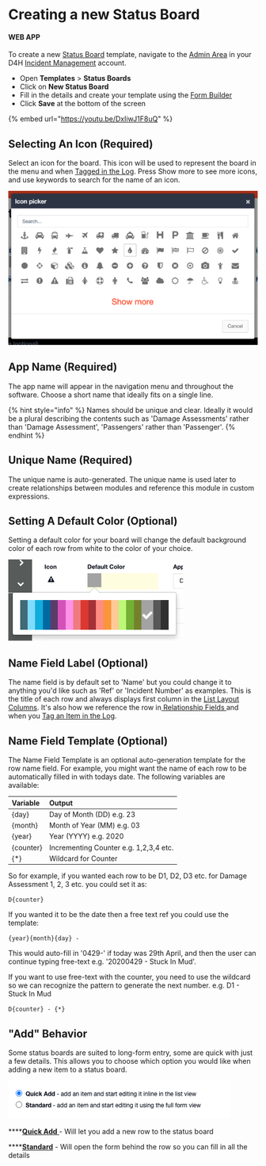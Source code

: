 # Creating a new Status Board

#### WEB APP

To create a new [Status Board](../) template, navigate to the [Admin Area](../../admin-area.md) in your D4H [Incident Management](../../getting-started.md) account.

* Open **Templates** &gt; **Status Boards**
* Click on **New Status Board**
* Fill in the details and create your template using the [Form Builder](../../templates/form-builder-and-field-types/)
* Click **Save** at the bottom of the screen

{% embed url="https://youtu.be/DxIiwJ1F8uQ" %}



## Selecting An Icon \(Required\)

Select an icon for the board. This icon will be used to represent the board in the menu and when [Tagged in the Log](../../updates/tagging-items-in-the-log.md). Press Show more to see more icons, and use keywords to search for the name of an icon.

![](../../../.gitbook/assets/selecting-an-icon.png)

## App Name \(Required\)

The app name will appear in the navigation menu and throughout the software. Choose a short name that ideally fits on a single line.

{% hint style="info" %}
Names should be unique and clear. Ideally it would be a plural describing the contents such as 'Damage Assessments' rather than 'Damage Assessment', 'Passengers' rather than 'Passenger'.
{% endhint %}

## Unique Name \(Required\)

The unique name is auto-generated. The unique name is used later to create relationships between modules and reference this module in custom expressions.

## Setting A Default Color \(Optional\)

Setting a default color for your board will change the default background color of each row from white to the color of your choice.

![](../../../.gitbook/assets/setting-a-default-color.png)

## Name Field Label \(Optional\)

The name field is by default set to 'Name' but you could change it to anything you'd like such as 'Ref' or 'Incident Number' as examples. This is the title of each row and always displays first column in the [List Layout Columns](../../templates/list-layout-columns.md). It's also how we reference the row in[ Relationship Fields ](../../templates/form-builder-and-field-types/)and when you [Tag an Item in the Log](../../updates/tagging-items-in-the-log.md).

## Name Field Template \(Optional\)

The Name Field Template is an optional auto-generation template for the row name field. For example, you might want the name of each row to be automatically filled in with todays date. The following variables are available:  


| **Variable**    | **Output**  |
| :--- | :--- |
| {day}  | Day of Month \(DD\) e.g. 23  |
| {month}  | Month of Year \(MM\) e.g. 03  |
| {year}  | Year \(YYYY\) e.g. 2020  |
| {counter}  | Incrementing Counter e.g. 1,2,3,4 etc.  |
| {\*}  | Wildcard for Counter  |

So for example, if you wanted each row to be D1, D2, D3 etc. for Damage Assessment 1, 2, 3 etc. you could set it as:

```text
D{counter}
```

If you wanted it to be the date then a free text ref you could use the template:

```text
{year}{month}{day} - 
```

This would auto-fill in '0429-' if today was 29th April, and then the user can continue typing free-text e.g. '20200429 - Stuck In Mud'.  
  
If you want to use free-text with the counter, you need to use the wildcard so we can recognize the pattern to generate the next number. e.g. D1 - Stuck In Mud

```text
D{counter} - {*}
```

## "Add" Behavior

Some status boards are suited to long-form entry, some are quick with just a few details. This allows you to choose which option you would like when adding a new item to a status board. 

![](../../../.gitbook/assets/add-behavior.png)

\*\*\*\*[**Quick Add** ](quick-add-vs-full-add-status-boards.md)- Will let you add a new row to the status board

\*\*\*\*[**Standard**](quick-add-vs-full-add-status-boards.md) - Will open the form behind the row so you can fill in all the details

